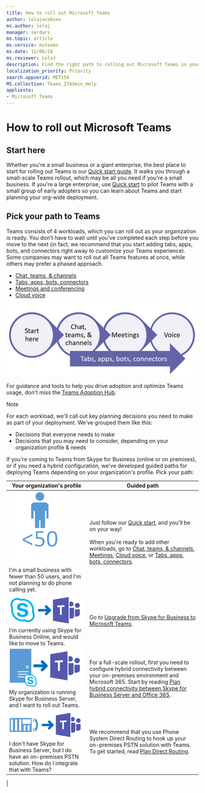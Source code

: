 ```yaml
---
title: How to roll out Microsoft Teams
author: lolajacobsen
ms.author: lolaj
manager: serdars
ms.topic: article
ms.service: msteams
ms.date: 11/06/18
ms.reviewer: LolaJ
description: Find the right path to rolling out Microsoft Teams in your organization. 
localization_priority: Priority
search.appverid: MET150
MS.collection: Teams_ITAdmin_Help
appliesto: 
- Microsoft Teams
---
```


# How to roll out Microsoft Teams

## Start here
Whether you're a small business or a giant enterprise, the best place to start for rolling out Teams is our [Quick start guide](get-started-with-teams-quick-start.md). It walks you through a small-scale Teams rollout, which may be all you need if you're a small business. If you're a large enterprise, use [Quick start](get-started-with-teams-quick-start.md) to pilot Teams with a small group of early adopters so you can learn about Teams and start planning your org-wide deployment. 

## Pick your path to Teams


Teams consists of 4 workloads, which you can roll out as your organization is ready. You don’t have to wait until you've completed each step before you move to the next (in fact, we recommend that you start adding tabs, apps, bots, and connectors right away to customize your Teams experience). Some companies may want to roll out all Teams features at once, while others may prefer a phased approach. 
- [Chat, teams, & channels](deploy-chat-teams-channels-microsoft-teams-landing-page.md)
- [Tabs, apps, bots, connectors](deploy-apps-microsoft-teams-landing-page.md)
- [Meetings and conferencing](deploy-meetings-microsoft-teams-landing-page.md)
- [Cloud voice](cloud-voice-landing-page.md)

![4 circles, 1 arrow showing deployment pathway](media/how-to-roll-out-teams-image1.png)

For guidance and tools to help you drive adoption and optimize Teams usage, don't miss the [Teams Adoption Hub](adopt-microsoft-teams-landing-page.md).

> [!NOTE]
> For each workload, we'll call out key planning decisions you need to make as part of your deployment. We've grouped them like this:
> 
> - Decisions that everyone needs to make
> - Decisions that you may need to consider, depending on your organization profile & needs


If you're coming to Teams from Skype for Business (online or on premises), or if you need a hybrid configuration, we've developed guided paths for deploying Teams depending on your organization's profile. Pick your path:

|Your organization's profile|Guided path  |
|---------|---------|
|![SMB](media/deploy-teams-landing-page-SMB.png)<BR>I'm a small business with fewer than 50 users, and I'm not planning to do phone calling yet. |Just follow our [Quick start](get-started-with-teams-quick-start.md), and you'll be on your way!<BR> <BR>When you're ready to add other workloads, go to [Chat, teams, & channels](deploy-chat-teams-channels-microsoft-teams-landing-page.md), [Meetings](deploy-meetings-microsoft-teams-landing-page.md), [Cloud voice](cloud-voice-landing-page.md), or [Tabs, apps, bots, connectors](deploy-apps-microsoft-teams-landing-page.md).  |
|![journey](media/deploy-teams-landing-page-journey.png)<BR>I'm currently using Skype for Business Online, and would like to move to Teams. |Go to [Upgrade from Skype for Business to Microsoft Teams](Journey-SkypeforBusiness-Teams.md).        |
|![server](media/deploy-teams-landing-page-onprem-to-teams.png)<BR>My organization is running Skype for Business Server, and I want to roll out Teams. |For a full-scale rollout, first you need to configure hybrid connectivity between your on-premises environment and Microsoft 365. Start by reading [Plan hybrid connectivity between Skype for Business Server and Office 365](https://docs.microsoft.com/en-us/skypeforbusiness/hybrid/plan-hybrid-connectivity).     |
|![pstn to teams](media/deploy-teams-landing-page-pstn-to-teams.png)<BR>I don't have Skype for Business Server, but I do have an on-premises PSTN solution. How do I integrate that with Teams?|We recommend that you use Phone System Direct Routing to hook up your on-premises PSTN solution with Teams. To get started, read [Plan Direct Routing](direct-routing-plan.md).|
|


